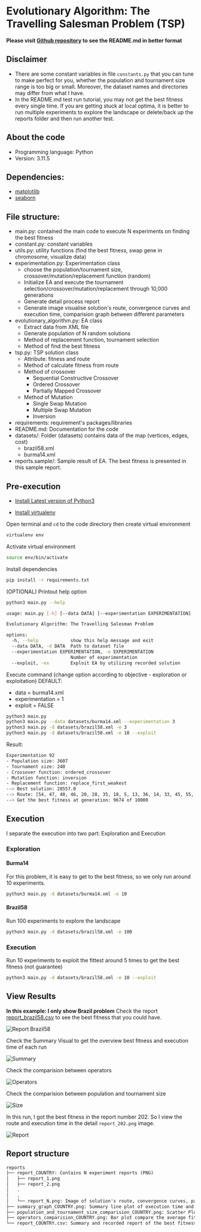 # Evolutionary Algorithm: The Travelling Salesman Problem (TSP)

**Please visit [Github repository](https://github.com/dathd6/Evolutionary_Algorithm_TSP) to see the README.md in better format**

## Disclaimer
- There are some constant variables in file `constants.py` that you can tune to make perfect for you, whether the population and tournament size range is too big or small. Moreover, the dataset names and directories may differ from what I have.
- In the README.md test run tutorial, you may not get the best fitness every single time. If you are getting stuck at local optima, it is better to run multiple experiments to explore the landscape or delete/back up the reports folder and then run another test.

## About the code

- Programming language: Python
- Version: 3.11.5

## Dependencies:
- [matplotlib](https://matplotlib.org)
- [seaborn](https://seaborn.pydata.org/)

## File structure:

- main.py: contained the main code to execute N experiments on finding the best fitness
- constant.py: constant variables
- utils.py: utility functions (find the best fitness, swap gene in chromosome, visualize data)
- experimentation.py: Experimentation class
    + choose the population/tournament size, crossover/mutation/replacement function (random)
    + Initialize EA and execute the tournament selection/crossover/mutation/replacement through 10,000 generations
    + Generate detail process report
    + Generate image visualise solution's route, convergence curves and execution time, comparision graph between different parameters
- evolutionary_algorithm.py: EA class
    + Extract data from XML file
    + Generate population of N random solutions
    + Method of replacement function, tournament selection
    + Method of find the best fitness
- tsp.py: TSP solution class
    + Attribute: fitness and route
    + Method of calculate fitness from route
    + Method of crossover
        - Sequential Constructive Crossover
        - Ordered Crossover
        - Partially Mapped Crossover
    + Method of Mutation
        - Single Swap Mutation
        - Multiple Swap Mutation
        - Inversion
- requirements: requirement's packages/libraries
- README.md: Documentation for the code
- datasets/: Folder (datasets) contains data of the map (vertices, edges, cost)
    + brazil58.xml
    + burma14.xml
- reports.sample/: Sample result of EA. The best fitness is presented in this sample report.

## Pre-execution

- [Install Latest version of Python3](https://www.python.org/downloads/)

- [Install virtualenv](https://virtualenv.pypa.io/en/latest/installation.html)

Open terminal and `cd` to the code directory then create virtual environment
```bash
virtualenv env
```

Activate virtual environment
```bash
source env/bin/activate
```
 
Install dependencies
```bash
pip install -r requirements.txt
```

(OPTIONAL) Printout help option
```bash
python3 main.py --help
```
```bash
usage: main.py [-h] [--data DATA] [--experimentation EXPERIMENTATION] [--exploit]

Evolutionary Algorithm: The Travelling Salesman Problem

options:
  -h, --help            show this help message and exit
  --data DATA, -d DATA  Path to dataset file
  --experimentation EXPERIMENTATION, -e EXPERIMENTATION
                        Number of experimentation
  --exploit, -ex        Exploit EA by utilizing recorded solution
```

Execute command (change option according to objective - exploration or exploitation)
DEFAULT: 
- data = burma14.xml
- experimentation = 1
- exploit = FALSE
```bash
python3 main.py
python3 main.py --data datasets/burma14.xml --experimentation 3
python3 main.py -d datasets/brazil58.xml -e 3
python3 main.py -d datasets/brazil58.xml -e 10 --exploit
```
Result:
```bash
Experimentation 92
- Population size: 3607
- Tournament size: 240
- Crossover function: ordered_crossover
- Mutation function: inversion
- Replacement function: replace_first_weakest
--> Best solution: 28557.0
--> Route: [54, 47, 40, 46, 20, 28, 35, 18, 5, 13, 36, 14, 33, 45, 55, 44, 32, 27, 16, 25, 51, 50, 2, 9, 34, 48, 42, 22, 56, 11, 26, 4, 57, 23, 43, 17, 0, 8, 12, 39, 29, 24, 31, 19, 52, 49, 3, 7, 21, 15, 30, 6, 41, 37, 10, 38, 1, 53]
--> Get the best fitness at generation: 9674 of 10000
```

## Execution

I separate the execution into two part: Exploration and Execution

### Exploration

#### Burma14

For this problem, it is easy to get to the best fitness, so we only run around 10 experiments.
```bash
python3 main.py -d datasets/burma14.xml -e 10
```

#### Brazil58
Run 100 experiments to explore the landscape
```bash
python3 main.py -d datasets/brazil58.xml -e 100
```

### Execution
Run 10 experiments to exploit the fittest around 5 times to get the best fitness (not guarantee)
```bash
python3 main.py -d datasets/brazil58.xml -e 10 --exploit
```

## View Results
**In this example: I only show Brazil problem**
Check the report [report_brazil58.csv](./reports.sample/report_brazil58.csv) to see the best fitness that you could have.

![Report Brazil58](./images/report_brazil58.png)

Check the Summary Visual to get the overview best fitness and execution time of each run

![Summary](./reports.sample/summary_graph_brazil58.png)

Check the comparision between operators

![Operators](./reports.sample/operators_comparision_brazil58.png)

Check the comparision between population and tournament size

![Size](./reports.sample/population_and_tournament_size_comparision_brazil58.png)

In this run, I got the best fitness in the report number 202. So I view the route and execution time in the detail `report_202.png` image.

![Report](./reports.sample/report_brazil58/report_202.png)



## Report structure
```md
reports
├── report_COUNTRY: Contains N experiment reports (PNG)
│   ├── report_1.png
│   ├── report_2.png
│   .
│   .
│   └── report_N.png: Image of solution's route, convergence curves, parameters and execution time
├── summary_graph_COUNTRY.png: Summary line plot of execution time and best fitness in each experiment
├── population_and_tournament_size_comparision_COUNTRY.png: Scatter Plot compare execution time/fitness when running EA with different tournament and population size 
├── operators_comparision_COUNTRY.png: Bar plot compare the average fitness and execution time of all experiments categorized by operators (Crossover/Mutation/Replacement)
└── report_COUNTRY.csv: Summary and recorded report of the best fitness from every experiments that we have run (Could reuse to exploit the landscape).
```
